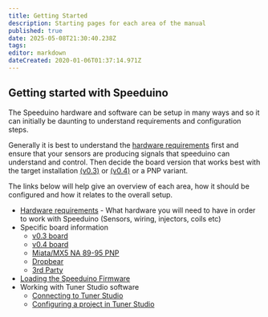 ```yaml
---
title: Getting Started
description: Starting pages for each area of the manual
published: true
date: 2025-05-08T21:30:40.238Z
tags: 
editor: markdown
dateCreated: 2020-01-06T01:37:14.971Z
---
```


## Getting started with Speeduino
The Speeduino hardware and software can be setup in many ways and so it can initially be daunting to understand requirements and configuration steps. 

Generally it is best to understand the [hardware requirements](/Hardware_requirements) first and ensure that your sensors are producing signals that speeduino can understand and control. Then decide the board version that works best with the target installation [(v0.3)](/boards/V03) or [(v0.4)](/boards/V04) or a PNP variant.  

The links below will help give an overview of each area, how it should be configured and how it relates to the overall setup. 

- [Hardware requirements](/Hardware_requirements) - What hardware you will need to have in order to work with Speeduino (Sensors, wiring, injectors, coils etc)
- Specific board information
  - [v0.3 board](/boards/V03)
  - [v0.4 board](/boards/V04)
  - [Miata/MX5 NA 89-95 PNP](/boards/MX5_PNP)
  - [Dropbear](/boards/dropbear)
  - [3rd Party](/3rd_party)
-   [Loading the Speeduino Firmware](/Installing_Firmware)
-   Working with Tuner Studio software
    -   [Connecting to Tuner Studio](/Connecting_to_TunerStudio)
    -   [Configuring a project in Tuner Studio](/Configuring_TunerStudio)